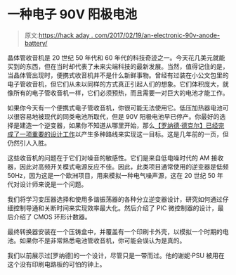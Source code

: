 # 一种电子 90V 阳极电池

> 原文:[https://hack aday . com/2017/02/19/an-electronic-90v-anode-battery/](https://hackaday.com/2017/02/19/an-electronic-90v-anode-battery/)

晶体管收音机是 20 世纪 50 年代和 60 年代的科技奇迹之一。今天花几美元就能买到的东西，但在当时却代表了未来尖端科技的最新发展。当然，值得记住的是，当晶体管出现时，便携式收音机并不是什么新鲜事物。曾经有过装在小公文包里的电子管收音机，但它们从未以同样的方式真正引起人们的想象。它们体积庞大，就像所有的电子管收音机一样，它们必须预热，而且需要一对巨大的电池才能工作。

如果你今天有一个便携式电子管收音机，你很可能无法使用它。低压加热器电池可以很容易地被现代的同类电池所取代，但是 90V 阳极电池早已停产。你最好的选择是建造一个逆变器，如果你不知道从哪里开始，那么[【罗纳德·德克尔】已经完成了一项重要的设计工作](http://www.dos4ever.com/battery/battery.html)以产生多种路线来实现这一目标。这是几年前的一页，但仍然引人入胜。

这些收音机的问题在于它们对噪音的敏感性。它们是来自低电噪时代的 AM 接收器，因此对高频开关模式电源反应不佳。因此，此类项目通常使用的逆变器是低频 50Hz，因为这是一个欧洲项目，用来模拟一种电气噪声源，这在 20 世纪 50 年代对设计师来说是一个问题。

我们将学习变压器选择和使用多谐振荡器的各种分立逆变器设计，研究如何通过仔细控制导通和关断时间来实现效率最大化。然后介绍了 PIC 微控制器的设计，最后介绍了 CMOS 环形计数器。

最终转换器安装在一个压铸盒中，并覆盖有一个印刷卡外壳，以模拟一个时期的电池。如果你不是非常熟悉电池管收音机，你可能会误认为是真的。

我们以前展示过[罗纳德]的一个设计，尽管只是一带而过。他的谢妮·PSU 被用在这个没有印刷电路板的可怕的钟上。